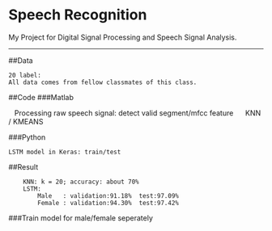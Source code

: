 Speech Recognition
===========================
My Project for Digital Signal Processing and Speech Signal Analysis.  
**** 
##Data  

    20 label:  
    All data comes from fellow classmates of this class.
    
##Code
###Matlab  
    
    Processing raw speech signal: detect valid segment/mfcc feature   
    KNN / KMEANS
    
###Python  
    
    LSTM model in Keras: train/test
 
##Result  
```
    KNN: k = 20; accuracy: about 70%  
    LSTM:  
        Male   : validation:91.18%  test:97.09%  
        Female : validation:94.30%  test:97.42%
 ```   
###Train model for male/female seperately
